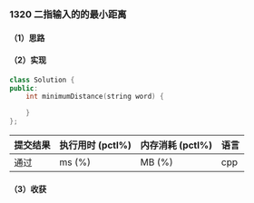 ### 1320 二指输入的的最小距离

#### （1）思路

#### （2）实现

```cpp
class Solution {
public:
    int minimumDistance(string word) {

    }
};
```

| 提交结果 | 执行用时 (pctl%) | 内存消耗 (pctl%) | 语言 |
|:---------|:-----------------|:-----------------|:-----|
| 通过     |  ms (%)   |  MB (%)  | cpp  |

#### （3）收获
